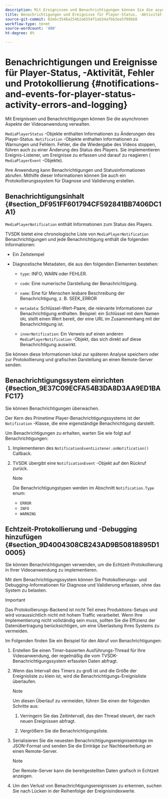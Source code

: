 ```yaml
---
description: Mit Ereignissen und Benachrichtigungen können Sie die asynchronen Aspekte der Videoanwendung verwalten.
title: Benachrichtigungen und Ereignisse für Player-Status, -Aktivität, Fehler und Protokollierung
source-git-commit: 02ebc3548a254b2a6554f1ab34afbb3ea5f09bb8
workflow-type: tm+mt
source-wordcount: '480'
ht-degree: 0%

---
```


# Benachrichtigungen und Ereignisse für Player-Status, -Aktivität, Fehler und Protokollierung {#notifications-and-events-for-player-status-activity-errors-and-logging}

Mit Ereignissen und Benachrichtigungen können Sie die asynchronen Aspekte der Videoanwendung verwalten.

`MediaPlayerStatus` -Objekte enthalten Informationen zu Änderungen des Player-Status. `Notification` -Objekte enthalten Informationen zu Warnungen und Fehlern. Fehler, die die Wiedergabe des Videos stoppen, führen auch zu einer Änderung des Status des Players. Sie implementieren Ereignis-Listener, um Ereignisse zu erfassen und darauf zu reagieren ( `MediaPlayerEvent` -Objekte).

Ihre Anwendung kann Benachrichtigungen und Statusinformationen abrufen. Mithilfe dieser Informationen können Sie auch ein Protokollierungssystem für Diagnose und Validierung erstellen.

## Benachrichtigungsinhalt {#section_DF951FF601794CF592841BB7406DC1A1}

`MediaPlayerNotification` enthält Informationen zum Status des Players.

TVSDK bietet eine chronologische Liste von `MediaPlayerNotification` Benachrichtigungen und jede Benachrichtigung enthält die folgenden Informationen:

* Ein Zeitstempel
* Diagnostische Metadaten, die aus den folgenden Elementen bestehen:

   * `type`: INFO, WARN oder FEHLER.
   * `code`: Eine numerische Darstellung der Benachrichtigung.
   * `name`: Eine für Menschen lesbare Beschreibung der Benachrichtigung, z. B. SEEK_ERROR
   * `metadata`: Schlüssel-Wert-Paare, die relevante Informationen zur Benachrichtigung enthalten. Beispiel: ein Schlüssel mit dem Namen `URL` stellt einen Wert bereit, der eine URL im Zusammenhang mit der Benachrichtigung ist.

   * `innerNotification`: Ein Verweis auf einen anderen `MediaPlayerNotification` -Objekt, das sich direkt auf diese Benachrichtigung auswirkt.

Sie können diese Informationen lokal zur späteren Analyse speichern oder zur Protokollierung und grafischen Darstellung an einen Remote-Server senden.

## Benachrichtigungssystem einrichten {#section_9E37C09ECFA54B3DA8D3AA9ED1BAFC17}

Sie können Benachrichtigungen überwachen.

Der Kern des Primetime Player-Benachrichtigungssystems ist der `Notification` -Klasse, die eine eigenständige Benachrichtigung darstellt.

Um Benachrichtigungen zu erhalten, warten Sie wie folgt auf Benachrichtigungen:

1. Implementieren des `NotificationEventListener.onNotification()` Callback.
1. TVSDK übergibt eine `NotificationEvent` -Objekt auf den Rückruf zurück.

   >[!NOTE]
   >
   >Die Benachrichtigungstypen werden im Abschnitt `Notification.Type` enum:

   * `ERROR`
   * `INFO`
   * `WARNING`

## Echtzeit-Protokollierung und -Debugging hinzufügen {#section_9D4004308CB243AD9B50818895D10005}

Sie können Benachrichtigungen verwenden, um die Echtzeit-Protokollierung in Ihrer Videoanwendung zu implementieren.

Mit dem Benachrichtigungssystem können Sie Protokollierungs- und Debugging-Informationen für Diagnose und Validierung erfassen, ohne das System zu belasten.

>[!IMPORTANT]
>
>Das Protokollierungs-Backend ist nicht Teil eines Produktions-Setups und wird voraussichtlich nicht mit hohem Traffic verarbeitet. Wenn Ihre Implementierung nicht vollständig sein muss, sollten Sie die Effizienz der Datenübertragung berücksichtigen, um eine Überlastung Ihres Systems zu vermeiden.

Im Folgenden finden Sie ein Beispiel für den Abruf von Benachrichtigungen:

1. Erstellen Sie einen Timer-basierten Ausführungs-Thread für Ihre Videoanwendung, der regelmäßig die vom TVSDK-Benachrichtigungssystem erfassten Daten abfragt.
1. Wenn das Intervall des Timers zu groß ist und die Größe der Ereignisliste zu klein ist, wird die Benachrichtigungs-Ereignisliste überlaufen.

   >[!NOTE]
   >
   >Um diesen Überlauf zu vermeiden, führen Sie einen der folgenden Schritte aus:
   >
   >1. Verringern Sie das Zeitintervall, das den Thread steuert, der nach neuen Ereignissen abfragt.
   >
   >1. Vergrößern Sie die Benachrichtigungsliste.

1. Serialisieren Sie die neuesten Benachrichtigungsereigniseinträge im JSON-Format und senden Sie die Einträge zur Nachbearbeitung an einen Remote-Server.

   >[!NOTE]
   >
   >Der Remote-Server kann die bereitgestellten Daten grafisch in Echtzeit anzeigen.

1. Um den Verlust von Benachrichtigungsereignissen zu erkennen, suchen Sie nach Lücken in der Reihenfolge der Ereignisindexwerte.
